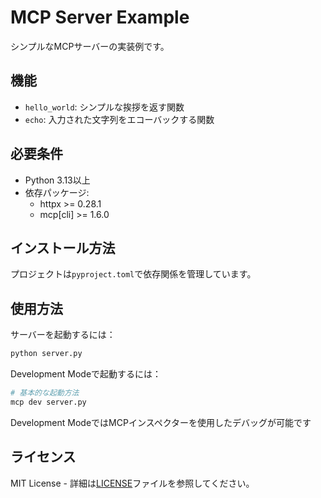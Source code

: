 # MCP Server Example

シンプルなMCPサーバーの実装例です。

## 機能

- `hello_world`: シンプルな挨拶を返す関数
- `echo`: 入力された文字列をエコーバックする関数

## 必要条件

- Python 3.13以上
- 依存パッケージ:
  - httpx >= 0.28.1
  - mcp[cli] >= 1.6.0

## インストール方法

プロジェクトは`pyproject.toml`で依存関係を管理しています。


## 使用方法

サーバーを起動するには：

```bash
python server.py
```

Development Modeで起動するには：

```bash
# 基本的な起動方法
mcp dev server.py
```

Development ModeではMCPインスペクターを使用したデバッグが可能です

## ライセンス

MIT License - 詳細は[LICENSE](LICENSE)ファイルを参照してください。
